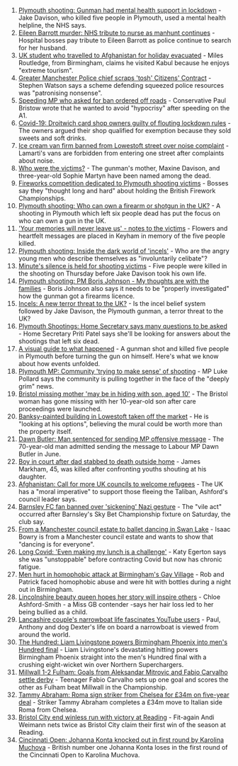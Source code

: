 1. [Plymouth shooting: Gunman had mental health support in lockdown](https://www.bbc.co.uk/news/uk-england-devon-58248391) - Jake Davison, who killed five people in Plymouth, used a mental health helpline, the NHS says.
2. [Eileen Barrott murder: NHS tribute to nurse as manhunt continues](https://www.bbc.co.uk/news/uk-england-leeds-58243279) - Hospital bosses pay tribute to Eileen Barrott as police continue to search for her husband.
3. [UK student who travelled to Afghanistan for holiday evacuated](https://www.bbc.co.uk/news/uk-england-birmingham-58244518) - Miles Routledge, from Birmingham, claims he visited Kabul because he enjoys "extreme tourism".
4. [Greater Manchester Police chief scraps 'tosh' Citizens' Contract](https://www.bbc.co.uk/news/uk-england-manchester-58246694) - Stephen Watson says a scheme defending squeezed police resources was "patronising nonsense".
5. [Speeding MP who asked for ban ordered off roads](https://www.bbc.co.uk/news/uk-england-cambridgeshire-58243901) - Conservative Paul Bristow wrote that he wanted to avoid "hypocrisy" after speeding on the A1.
6. [Covid-19: Droitwich card shop owners guilty of flouting lockdown rules](https://www.bbc.co.uk/news/uk-england-hereford-worcester-58247209) - The owners argued their shop qualified for exemption because they sold sweets and soft drinks.
7. [Ice cream van firm banned from Lowestoft street over noise complaint](https://www.bbc.co.uk/news/uk-england-suffolk-58243851) - Lamarti's vans are forbidden from entering one street after complaints about noise.
8. [Who were the victims?](https://www.bbc.co.uk/news/uk-58202760) - The gunman's mother, Maxine Davison, and three-year-old Sophie Martyn have been named among the dead.
9. [Fireworks competition dedicated to Plymouth shooting victims](https://www.bbc.co.uk/news/uk-england-devon-58240787) - Bosses say they "thought long and hard" about holding the British Firework Championships.
10. [Plymouth shooting: Who can own a firearm or shotgun in the UK?](https://www.bbc.co.uk/news/uk-58198857) - A shooting in Plymouth which left six people dead has put the focus on who can own a gun in the UK.
11. ['Your memories will never leave us' - notes to the victims](https://www.bbc.co.uk/news/uk-england-devon-58229935) - Flowers and heartfelt messages are placed in Keyham in memory of the five people killed.
12. [Plymouth shooting: Inside the dark world of 'incels'](https://www.bbc.co.uk/news/blogs-trending-44053828) - Who are the angry young men who describe themselves as "involuntarily celibate"?
13. [Minute's silence is held for shooting victims](https://www.bbc.co.uk/news/uk-england-devon-58228401) - Five people were killed in the shooting on Thursday before Jake Davison took his own life.
14. [Plymouth shooting: PM Boris Johnson - My thoughts are with the families](https://www.bbc.co.uk/news/uk-58207986) - Boris Johnson also says it needs to be "properly investigated" how the gunman got a firearms licence.
15. [Incels: A new terror threat to the UK?](https://www.bbc.co.uk/news/uk-58207064) - Is the incel belief system followed by Jake Davison, the Plymouth gunman, a terror threat to the UK?
16. [Plymouth Shootings: Home Secretary says many questions to be asked](https://www.bbc.co.uk/news/uk-58200691) - Home Secretary Priti Patel says she'll be looking for answers about the shootings that left six dead.
17. [A visual guide to what happened](https://www.bbc.co.uk/news/uk-england-devon-58200336) - A gunman shot and killed five people in Plymouth before turning the gun on himself. Here's what we know about how events unfolded.
18. [Plymouth MP: Community 'trying to make sense' of shooting](https://www.bbc.co.uk/news/uk-58198078) - MP Luke Pollard says the community is pulling together in the face of the "deeply grim" news.
19. [Bristol missing mother 'may be in hiding with son, aged 10'](https://www.bbc.co.uk/news/uk-england-bristol-58249601) - The Bristol woman has gone missing with her 10-year-old son after care proceedings were launched.
20. [Banksy-painted building in Lowestoft taken off the market](https://www.bbc.co.uk/news/uk-england-suffolk-58231399) - He is "looking at his options", believing the mural could be worth more than the property itself.
21. [Dawn Butler: Man sentenced for sending MP offensive message](https://www.bbc.co.uk/news/uk-england-merseyside-58202457) - The 70-year-old man admitted sending the message to Labour MP Dawn Butler in June.
22. [Boy in court after dad stabbed to death outside home](https://www.bbc.co.uk/news/uk-england-london-58243289) - James Markham, 45, was killed after confronting youths shouting at his daughter.
23. [Afghanistan: Call for more UK councils to welcome refugees](https://www.bbc.co.uk/news/uk-england-kent-58248271) - The UK has a "moral imperative" to support those fleeing the Taliban, Ashford's council leader says.
24. [Barnsley FC fan banned over 'sickening' Nazi gesture](https://www.bbc.co.uk/news/uk-england-south-yorkshire-58242955) - The "vile act" occurred after Barnsley's Sky Bet Championship fixture on Saturday, the club say.
25. [From a Manchester council estate to ballet dancing in Swan Lake](https://www.bbc.co.uk/news/uk-england-manchester-58206917) - Isaac Bowry is from a Manchester council estate and wants to show that "dancing is for everyone".
26. [Long Covid: 'Even making my lunch is a challenge'](https://www.bbc.co.uk/news/uk-england-york-north-yorkshire-58249862) - Katy Egerton says she was "unstoppable" before contracting Covid but now has chronic fatigue.
27. [Men hurt in homophobic attack at Birmingham's Gay Village](https://www.bbc.co.uk/news/uk-england-birmingham-58237076) - Rob and Patrick faced homophobic abuse and were hit with bottles during a night out in Birmingham.
28. [Lincolnshire beauty queen hopes her story will inspire others](https://www.bbc.co.uk/news/uk-england-lincolnshire-58236375) - Chloe Ashford-Smith - a Miss GB contender -says her hair loss led to her being bullied as a child.
29. [Lancashire couple's narrowboat life fascinates YouTube users](https://www.bbc.co.uk/news/uk-england-lancashire-58171880) - Paul, Anthony and dog Dexter's life on board a narrowboat is viewed from around the world.
30. [The Hundred: Liam Livingstone powers Birmingham Phoenix into men's Hundred final](https://www.bbc.co.uk/sport/cricket/58250735) - Liam Livingstone's devastating hitting powers Birmingham Phoenix straight into the men's Hundred final with a crushing eight-wicket win over Northern Superchargers.
31. [Millwall 1-2 Fulham: Goals from Aleksandar Mitrovic and Fabio Carvalho settle derby](https://www.bbc.co.uk/sport/football/58154318) - Teenager Fabio Carvalho sets up one goal and scores the other as Fulham beat Millwall in the Championship.
32. [Tammy Abraham: Roma sign striker from Chelsea for £34m on five-year deal](https://www.bbc.co.uk/sport/football/58242137) - Striker Tammy Abraham completes a £34m move to Italian side Roma from Chelsea.
33. [Bristol City end winless run with victory at Reading](https://www.bbc.co.uk/sport/football/58154322) - Fit-again Andi Weimann nets twice as Bristol City claim their first win of the season at Reading.
34. [Cincinnati Open: Johanna Konta knocked out in first round by Karolina Muchova](https://www.bbc.co.uk/sport/tennis/58249520) - British number one Johanna Konta loses in the first round of the Cincinnati Open to Karolina Muchova.

